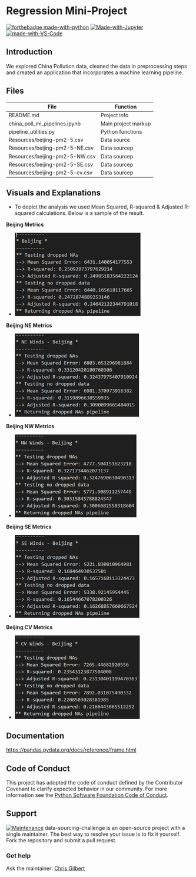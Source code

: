 # Regression Mini-Project
[![forthebadge made-with-python](http://ForTheBadge.com/images/badges/made-with-python.svg)](https://www.python.org/)
[![Made-with-Jupyter](https://img.shields.io/badge/Made%20with-Jupyter-orange?style=for-the-badge&logo=Jupyter)](https://jupyter.org/try)
[![made-with-VS-Code](https://img.shields.io/badge/Visual%20Studio%20Code-007ACC?logo=visualstudiocode&logoColor=fff&style=plastic)](https://code.visualstudio.com/)

## Introduction

We explored China Pollution data, cleaned the data in preprocessing steps and created an application that incorporates a machine learning pipeline.

## Files

| File | Function |                        
| ---- | ------------- |
| README.md | Project info |
| china_poll_ml_pipelines.ipynb | Main project markup |
| pipeline_utilities.py | Python functions |
| Resources/beijing-pm2-5.csv | Data source |
| Resources/beijing-pm2-5-NE.csv | Data sourcep |
| Resources/beijing-pm2-5-NW.csv | Data sourcep |
| Resources/beijing-pm2-5-SE.csv | Data sourcep |
| Resources/beijing-pm2-5-cv.csv | Data sourcep |

## Visuals and Explanations
* To depict the analysis we used Mean Squared, R-squared & Adjusted R-squared calculations. Below is a sample of the result.

**Beijing Metrics**
* ![image](Resources/beij.png)

**Beijing NE Metrics**
* ![image](Resources/beij_ne.png)

**Beijing NW Metrics**
* ![image](Resources/beij_nw.png)

**Beijing SE Metrics**
* ![image](Resources/beij_se.png)

**Beijing CV Metrics**
* ![image](Resources/beij_cv.png)

## Documentation
https://pandas.pydata.org/docs/reference/frame.html

## Code of Conduct

This project has adopted the code of conduct defined by the Contributor Covenant to clarify expected behavior in our community.
For more information see the [Python Software Foundation Code of Conduct](https://policies.python.org/python.org/code-of-conduct/).


## Support

[![Maintenance](https://img.shields.io/badge/Maintained%3F-yes-green.svg)](https://GitHub.com/Naereen/StrapDown.js/graphs/commit-activity)
data-sourcing-challenge is an open-source project with a single maintainer. The best way to resolve your issue is to fix it yourself. Fork the repository and submit a pull request. 

### Get help

Ask the maintainer: [Chris Gilbert][1]

[1]: https://github.com/xraySMULu